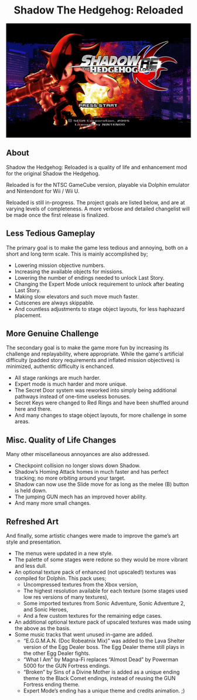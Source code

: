 <div align="center"><h1>Shadow The Hedgehog: Reloaded</h1>
<img src="https://raw.githubusercontent.com/ShadowTheHedgehogHacking/ShdTH-Reloaded/master/res/title_screen.png" align="center" />
</div>

## About
Shadow the Hedgehog: Reloaded is a quality of life and enhancement mod for the original Shadow the Hedgehog.

Reloaded is for the NTSC GameCube version, playable via Dolphin emulator and Nintendont for Wii / Wii U.

Reloaded is still in-progress. The project goals are listed below, and are at varying levels of completeness. A more verbose and detailed changelist will be made once the first release is finalized.

## Less Tedious Gameplay
The primary goal is to make the game less tedious and annoying, both on a short and long term scale. This is mainly accomplished by; 
- Lowering mission objective numbers.
- Increasing the available objects for missions.
- Lowering the number of endings needed to unlock Last Story.
- Changing the Expert Mode unlock requirement to unlock after beating Last Story.
- Making slow elevators and such move much faster.
- Cutscenes are always skippable.
- And countless adjustments to stage object layouts, for less haphazard placement.

## More Genuine Challenge
The secondary goal is to make the game more fun by increasing its challenge and replayability, where appropriate. While the game's artificial difficulty (padded story requirements and inflated mission objectives) is minimized, authentic difficulty is enchanced.
- All stage rankings are much harder.
- Expert mode is much harder and more unique.
- The Secret Door system was reworked into simply being additional pathways instead of one-time useless bonuses.
- Secret Keys were changed to Red Rings and have been shuffled around here and there.
- And many changes to stage object layouts, for more challenge in some areas.

## Misc. Quality of Life Changes
Many other miscellaneous annoyances are also addressed.
- Checkpoint collision no longer slows down Shadow.
- Shadow’s Homing Attack homes in much faster and has perfect tracking; no more orbiting around your target.
- Shadow can now use the Slide move for as long as the melee (B) button is held down.
- The jumping GUN mech has an improved hover ability.
- And many more small changes.

## Refreshed Art
And finally, some artistic changes were made to improve the game’s art style and presentation.
- The menus were updated in a new style.
- The palette of some stages were redone so they would be more vibrant and less dull.
- An optional texture pack of enhanced (not upscaled!) textures was compiled for Dolphin. This pack uses; 
  - Uncompressed textures from the Xbox version,
  - The highest resolution available for each texture (some stages used low res versions of many textures),
  - Some imported textures from Sonic Adventure, Sonic Adventure 2, and Sonic Heroes,
  - And a few custom textures for the remaining edge cases.
- An additional optional texture pack of upscaled textures was made using the above as the basis.
- Some music tracks that went unused in-game are added.
  - “E.G.G.M.A.N. (Doc Robeatnix Mix)” was added to the Lava Shelter version of the Egg Dealer boss. The Egg Dealer theme still plays in the other Egg Dealer fights.
  - “What I Am” by Magna-Fi replaces “Almost Dead” by Powerman 5000 for the GUN Fortress endings.
  - “Broken” by Sins of a Divine Mother is added as a unique ending theme to the Black Comet endings, instead of reusing the GUN Fortress ending theme.
  - Expert Mode’s ending has a unique theme and credits animation. ;)


